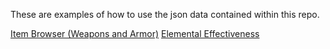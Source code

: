 These are examples of how to use the json data contained within this repo.

[Item Browser (Weapons and Armor)](items.html)
[Elemental Effectiveness](elem-effort.html)
